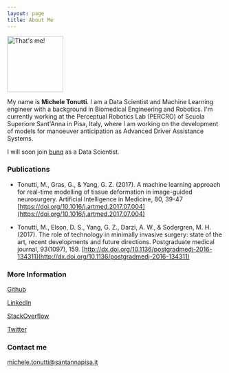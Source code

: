 ```yaml
---
layout: page
title: About Me
---
```


<img src="https://i.imgur.com/qV6WVP8.jpg" alt="That's me!" width="130" height="130"/>

My name is **Michele Tonutti**. I am a Data Scientist and Machine Learning engineer with a background in Biomedical Engineering and Robotics. I'm currently working at the Perceptual Robotics Lab (PERCRO) of Scuola Superiore Sant'Anna in Pisa, Italy, where I am working on the development of models for manoeuver anticipation as Advanced Driver Assistance Systems.

I will soon join [bunq](https://www.bunq.com/) as a Data Scientist.

### Publications

- Tonutti, M., Gras, G., & Yang, G. Z. (2017). A machine learning approach for real-time modelling of tissue deformation in image-guided neurosurgery. Artificial Intelligence in Medicine, 80, 39-47 [https://doi.org/10.1016/j.artmed.2017.07.004](https://doi.org/10.1016/j.artmed.2017.07.004)

- Tonutti, M., Elson, D. S., Yang, G. Z., Darzi, A. W., & Sodergren, M. H. (2017). The role of technology in minimally invasive surgery: state of the art, recent developments and future directions. Postgraduate medical journal, 93(1097), 159. [http://dx.doi.org/10.1136/postgradmedj-2016-134311](http://dx.doi.org/10.1136/postgradmedj-2016-134311)


### More Information

[Github](https://github.com/michetonu)

[LinkedIn](https://www.linkedin.com/in/micheletonutti/)

[StackOverflow](https://stackoverflow.com/users/5236005/michetonu)

[Twitter](https://twitter.com/MicTonu)

### Contact me

[michele.tonutti@santannapisa.it](mailto:michele.tonutti@santannapisa.it)
